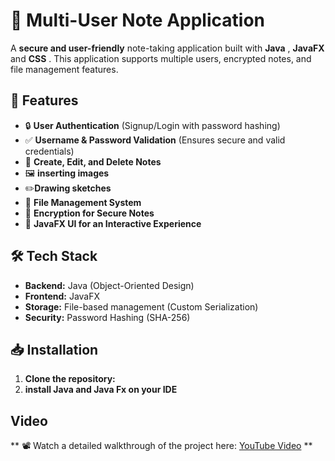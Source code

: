 # 📝 Multi-User Note Application

A **secure and user-friendly** note-taking application built with  **Java** , **JavaFX** and **CSS** . This application supports multiple users, encrypted notes, and file management features.

## 🚀 Features
- 🔒 **User Authentication** (Signup/Login with password hashing)
- ✅ **Username & Password Validation** (Ensures secure and valid credentials)
- 📝 **Create, Edit, and Delete Notes**
- 🖼️ **inserting images**
- ✏️**Drawing sketches**
- 📂 **File Management System**
- 🔐 **Encryption for Secure Notes**
- 🎨 **JavaFX UI for an Interactive Experience**

## 🛠️ Tech Stack
- **Backend:** Java (Object-Oriented Design)
- **Frontend:** JavaFX
- **Storage:** File-based management (Custom Serialization)
- **Security:** Password Hashing (SHA-256)

## 📥 Installation

1. **Clone the repository:**
2. **install Java and Java Fx on your IDE**

## Video
** 📽️ Watch a detailed walkthrough of the project here: [YouTube Video](https://your-video-link.com)
**

